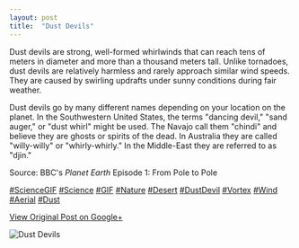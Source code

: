 ```yaml
---
layout: post
title:  "Dust Devils"
---
```


Dust devils are strong, well-formed whirlwinds that can reach tens of meters
in diameter and more than a thousand meters tall. Unlike tornadoes, dust
devils are relatively harmless and rarely approach similar wind speeds. They
are caused by swirling updrafts under sunny conditions during fair weather.  
  
Dust devils go by many different names depending on your location on the
planet. In the Southwestern United States, the terms "dancing devil," "sand
auger," or "dust whirl" might be used. The Navajo call them "chindi" and
believe they are ghosts or spirits of the dead. In Australia they are called
"willy-willy" or "whirly-whirly." In the Middle-East they are referred to as
"djin."  
  
Source: BBC's _Planet Earth_ Episode 1: From Pole to Pole  
  
[#ScienceGIF](https://plus.google.com/s/%23ScienceGIF/posts)
[#Science](https://plus.google.com/s/%23Science/posts)
[#GIF](https://plus.google.com/s/%23GIF/posts)
[#Nature](https://plus.google.com/s/%23Nature/posts)
[#Desert](https://plus.google.com/s/%23Desert/posts)
[#DustDevil](https://plus.google.com/s/%23DustDevil/posts)
[#Vortex](https://plus.google.com/s/%23Vortex/posts)
[#Wind](https://plus.google.com/s/%23Wind/posts)
[#Aerial](https://plus.google.com/s/%23Aerial/posts)
[#Dust](https://plus.google.com/s/%23Dust/posts)

[View Original Post on Google+](https://plus.google.com/+ColinSullender/posts/gU5PgeKrygb)

![Dust Devils](/assets/img/2016-02-23-Dust-Devils.gif)

